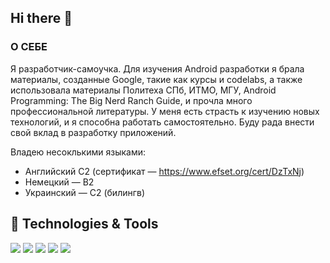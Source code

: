 ## Hi there 👋

### О СЕБЕ
Я разработчик-самоучка. Для изучения Android разработки я брала материалы, созданные Google, такие как курсы и codelabs, а также использовала материалы Политеха СПб, ИТМО, МГУ, Android Programming: The Big Nerd Ranch Guide, и прочла много профессиональной литературы. У меня есть страсть к изучению новых технологий, и я способна работать самостоятельно. Буду рада внести свой вклад в разработку приложений.

Владею несоклькими языками:
- Английский С2 (сертификат — https://www.efset.org/cert/DzTxNj)
- Немецкий — B2
- Украинский — C2 (билингв)

## 🔧 Technologies & Tools
![](https://img.shields.io/badge/Kotlin-0095D5?&style=for-the-badge&logo=kotlin&logoColor=white)
![](https://img.shields.io/badge/Android_Studio-3DDC84?style=for-the-badge&logo=android-studio&logoColor=white)
![](https://img.shields.io/badge/Android-3DDC84?style=for-the-badge&logo=android&logoColor=white)
![](https://img.shields.io/badge/MySQL-005C84?style=for-the-badge&logo=mysql&logoColor=white)
![](https://img.shields.io/badge/Editor-IntelliJ_IDEA-informational?style=flat&logo=intellij-idea&logoColor=white&color=2bbc8a)


<!--
**AlexKubrick/AlexKubrick** is a ✨ _special_ ✨ repository because its `README.md` (this file) appears on your GitHub profile.

Here are some ideas to get you started:

- 🔭 I’m currently working on ...
- 🌱 I’m currently learning ...
- 👯 I’m looking to collaborate on ...
- 🤔 I’m looking for help with ...
- 💬 Ask me about ...
- 📫 How to reach me: ...
- 😄 Pronouns: ...
- ⚡ Fun fact: ...
-->
